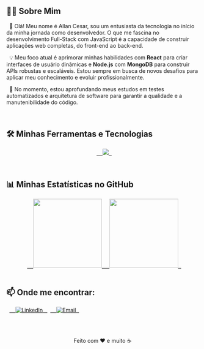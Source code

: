 ## 👨‍💻 Sobre Mim

<p align="left">
  🚀 Olá! Meu nome é Allan Cesar, sou um entusiasta da tecnologia no início da minha jornada como desenvolvedor. O que me fascina no desenvolvimento Full-Stack com JavaScript é a capacidade de construir aplicações web completas, do front-end ao back-end.
</p>

<p align="left">
  💡 Meu foco atual é aprimorar minhas habilidades com <strong>React</strong> para criar interfaces de usuário dinâmicas e <strong>Node.js</strong> com <strong>MongoDB</strong> para construir APIs robustas e escaláveis. Estou sempre em busca de novos desafios para aplicar meu conhecimento e evoluir profissionalmente.
</p>

<p align="left">
  🌱 No momento, estou aprofundando meus estudos em testes automatizados e arquitetura de software para garantir a qualidade e a manutenibilidade do código.
</p>

<br>

## 🛠️ Minhas Ferramentas e Tecnologias

<p align="center">
  <a href="https://skillicons.dev">
    <img src="https://skillicons.dev/icons?i=js,ts,react,nodejs,mongodb,html,css,cs,git,github&theme=dark" />
  </a>
</p>

<br>

## 📊 Minhas Estatísticas no GitHub

<div align="center">
  <a href="https://github.com/VainestFall2">
    <img height="180em" src="https://github-readme-stats.vercel.app/api?username=VainestFall2&show_icons=true&theme=dracula&include_all_commits=true&count_private=true"/>
    <img height="180em" src="https://github-readme-stats.vercel.app/api/top-langs/?username=VainestFall2&layout=compact&langs_count=7&theme=dracula"/>
  </a>
</div>

<br>

## 📫 Onde me encontrar:

<p align="left">
  <a href="https://www.linkedin.com/in/allan-cesar-gomes-6926b7219/" target="_blank">
    <img src="https://img.shields.io/badge/LinkedIn-0077B5?style=for-the-badge&logo=linkedin&logoColor=white" alt="LinkedIn">
  </a>
  <a href="mailto:allancagomes@hotmail.com" target="_blank">
    <img src="https://img.shields.io/badge/Email-D14836?style=for-the-badge&logo=gmail&logoColor=white" alt="Email">
  </a>
</p>

<br>

<div align="center">
  <p>Feito com ❤️ e muito ☕</p>
</div>
